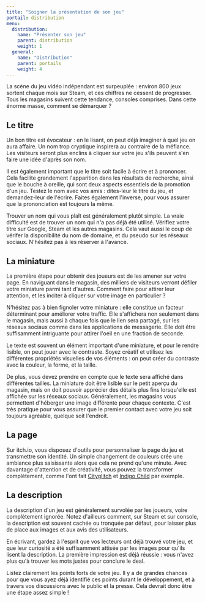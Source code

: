 ```yaml
---
title: "Soigner la présentation de son jeu"
portail: distribution
menu:
  distribution:
    name: "Présenter son jeu"
    parent: distribution
    weight: 1
  general:
    name: "Distribution"
    parent: portails
    weight: 4
---
```


La scène du jeu vidéo indépendant est surpeuplée : environ 800 jeux sortent chaque mois sur Steam, et ces chiffres ne cessent de progresser. Tous les magasins suivent cette tendance, consoles comprises. Dans cette énorme masse, comment se démarquer ?

## Le titre

Un bon titre est évocateur : en le lisant, on peut déjà imaginer à quel jeu on aura affaire. Un nom trop cryptique inspirera au contraire de la méfiance. Les visiteurs seront plus enclins à cliquer sur votre jeu s'ils peuvent s'en faire une idée d'après son nom.

Il est également important que le titre soit facile à écrire et à prononcer. Cela facilite grandement l'apparition dans les résultats de recherche, ainsi que le bouche à oreille, qui sont deux aspects essentiels de la promotion d'un jeu. Testez le nom avec vos amis : dites-leur le titre du jeu, et demandez-leur de l'écrire. Faites également l'inverse, pour vous assurer que la prononciation est toujours la même.

Trouver un nom qui vous plaît est généralement plutôt simple. La vraie difficulté est de trouver un nom qui n'a pas déjà été utilisé. Vérifiez votre titre sur Google, Steam et les autres magasins. Cela vaut aussi le coup de vérifer la disponibilité du nom de domaine, et du pseudo sur les réseaux sociaux. N'hésitez pas à les réserver à l'avance.

## La miniature

La première étape pour obtenir des joueurs est de les amener sur votre page. En naviguant dans le magasin, des milliers de visiteurs verront défiler votre miniature parmi tant d'autres. Comment faire pour attirer leur attention, et les inciter à cliquer sur votre image en particulier ?

N'hésitez pas à bien fignoler votre miniature : elle constitue un facteur déterminant pour améliorer votre traffic. Elle s'affichera non seulement dans le magasin, mais aussi à chaque fois que le lien sera partagé, sur les réseaux sociaux comme dans les applications de messagerie. Elle doit être suffisamment intriguante pour attirer l'oeil en une fraction de seconde.

Le texte est souvent un élément important d'une miniature, et pour le rendre lisible, on peut jouer avec le contraste. Soyez créatif et utilisez les différentes propriétés visuelles de vos éléments : on peut créer du contraste avec la couleur, la forme, et la taille.

De plus, vous devez prendre en compte que le texte sera affiché dans différentes tailles. La miniature doit être lisible sur le petit aperçu du magasin, mais on doit pouvoir apprécier des détails plus fins lorsqu'elle est affichée sur les réseaux sociaux. Généralement, les magasins vous permettent d'héberger une image différente pour chaque contexte. C'est très pratique pour vous assurer que le premier contact avec votre jeu soit toujours agréable, quelque soit l'endroit.

## La page

Sur itch.io, vous disposez d'outils pour personnaliser la page du jeu et transmettre son identité. Un simple changement de couleurs crée une ambiance plus saisissante alors que cela ne prend qu'une minute. Avec davantage d'attention et de créativité, vous pouvez la transformer complètement, comme l'ont fait [Cityglitch](https://mindfungus.itch.io/cityglitch) et [Indigo Child](https://metkis.itch.io/indigo-child) par exemple.

## La description

La description d'un jeu est généralement survolée par les joueurs, voire complètement ignorée. Notez d'ailleurs comment, sur Steam et sur console, la description est souvent cachée ou tronquée par défaut, pour laisser plus de place aux images et aux avis des utilisateurs.

En écrivant, gardez à l'esprit que vos lecteurs ont déjà trouvé votre jeu, et que leur curiosité a été suffisamment attisée par les images pour qu'ils lisent la description. La première impression est déjà réussie : vous n'avez plus qu'à trouver les mots justes pour conclure le deal.

Listez clairement les points forts de votre jeu. Il y a de grandes chances pour que vous ayez déjà identifié ces points durant le développement, et à travers vos discussions avec le public et la presse. Cela devrait donc être une étape assez simple !
